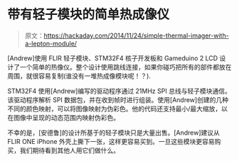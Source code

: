 # 带有轻子模块的简单热成像仪

> 原文：<https://hackaday.com/2014/11/24/simple-thermal-imager-with-a-lepton-module/>

[Andrew]使用 FLIR 轻子模块、STM32F4 核子开发板和 Gameduino 2 LCD 设计了一个简单的热像仪。整个设计使用跳线连接，如果你碰巧把所有的部件都放在周围，就很容易复制(谁没有一堆热成像模块呢！？).

STM32F4 使用[Andrew]编写的驱动程序通过 21MHz SPI 总线与轻子模块通信。该驱动程序解析 SPI 数据包，并在收到帧时进行组装。使用[Andrew]创建的几种不同的颜色映射，可以将图像映射为伪彩色。他的代码还支持最小/最大缩放，以在图像中呈现的动态范围内映射伪彩色。

不幸的是，[安德鲁]的设计所基于的轻子模块只是大量出售。[Andrew]建议从 FLIR ONE iPhone 外壳上撕下一张，这样更容易买到。一旦这些模块更容易购买，我们期待看到其他人用它们做什么。